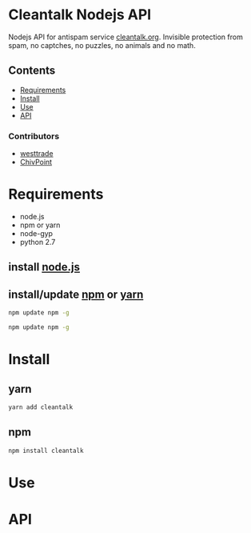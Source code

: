 # Cleantalk Nodejs API

Nodejs API for antispam service [cleantalk.org](https://cleantalk.org). Invisible protection from spam, no captches, no puzzles, no animals and no math.

## Contents
- [Requirements](#requirements)
- [Install](#install)
- [Use](#use)
- [API](#api)

### Contributors
- [westtrade](https://github.com/westtrade)
- [ChivPoint](https://github.com/ChivPoint)

<a name="requirements"></a>

# Requirements
- node.js
- npm or yarn
- node-gyp
- python 2.7

## install [node.js]( https://nodejs.org/en/download/)

## install/update [npm]( https://nodejs.org/en/download/) or [yarn](https://yarnpkg.com/en/docs/install) 
```sh
npm update npm -g
```

```sh
npm update npm -g
```

<a name="install"></a>

# Install

## yarn
```sh
yarn add cleantalk
```

## npm
```sh
npm install cleantalk
```

<a name="use"></a>

# Use

<a name="api"></a>

# API
